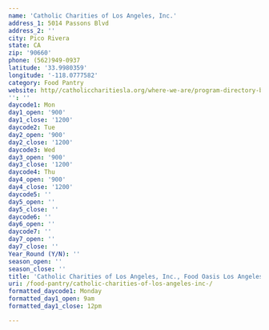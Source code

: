 ```yaml
---
name: 'Catholic Charities of Los Angeles, Inc.'
address_1: 5014 Passons Blvd
address_2: ''
city: Pico Rivera
state: CA
zip: '90660'
phone: (562)949-0937
latitude: '33.9980359'
longitude: '-118.0777582'
category: Food Pantry
website: http//catholiccharitiesla.org/where-we-are/program-directory-by-city/
'': ''
daycode1: Mon
day1_open: '900'
day1_close: '1200'
daycode2: Tue
day2_open: '900'
day2_close: '1200'
daycode3: Wed
day3_open: '900'
day3_close: '1200'
daycode4: Thu
day4_open: '900'
day4_close: '1200'
daycode5: ''
day5_open: ''
day5_close: ''
daycode6: ''
day6_open: ''
daycode7: ''
day7_open: ''
day7_close: ''
Year_Round (Y/N): ''
season_open: ''
season_close: ''
title: 'Catholic Charities of Los Angeles, Inc., Food Oasis Los Angeles'
uri: /food-pantry/catholic-charities-of-los-angeles-inc-/
formatted_daycode1: Monday
formatted_day1_open: 9am
formatted_day1_close: 12pm

---
```

